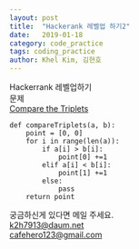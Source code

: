 ```yaml
---
layout: post
title:  "Hackerank 레벨업 하기2"
date:   2019-01-18
category: code_practice
tags: coding_practice
author: Khel Kim, 김현호
---
```


Hackerrank 레벨업하기  
문제  
[Compare the Triplets](https://www.hackerrank.com/challenges/compare-the-triplets/problem)

~~~
def compareTriplets(a, b):
    point = [0, 0]
    for i in range(len(a)):
        if a[i] > b[i]:
            point[0] +=1
        elif a[i] < b[i]:
            point[1] +=1
        else:
            pass
    return point
~~~

궁금하신게 있다면 메일 주세요.  
k2h7913@daum.net  
cafehero123@gmail.com
